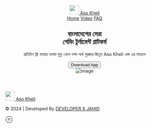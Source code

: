 
<!DOCTYPE html>
<html lang="en">
<head>
    <meta charset="UTF-8">
    <meta http-equiv="X-UA-Compatible" content="IE=edge">
    <meta name="viewport" content="width=device-width, initial-scale=1.0">
    <title>Aso Kheli || An Esports App</title>
    <link rel="/Dogo.png" type="image/x-icon" href="favicon.png">
    <script src="https://cdn.tailwindcss.com"></script>
    <script>
        tailwind.config = {
          theme: {
            extend: {
              colors: {
                clifford: '#DA373D',
              }
            }
          }
        }
      </script>
</head>
<body>
    <header id="home" class="text-gray-600 body-font">
        <div class="container mx-auto flex flex-wrap p-5 flex-col md:flex-row items-center">
          <a href="https://asokheli.xyz/" class="flex title-font font-medium items-center text-gray-900 mb-4 md:mb-0">
            <img src="/Dogo.png" height="30px" width="30px">
            <span class="ml-3 text-xl">Aso Kheli</span>
          </a>
          <nav class="md:mr-auto md:ml-4 md:py-1 md:pl-4 md:border-l md:border-gray-400 flex flex-wrap items-center text-base justify-center">
            <a href="#home" class="mr-5 hover:text-gray-900">Home</a>
            <a href="#video" class="mr-5 hover:text-gray-900">Video</a>
            <a href="/faq.html" class="mr-5 hover:text-gray-900">FAQ</a>
          </nav>
          <section class="text-gray-600 body-font">
            <div class="container mx-auto flex px- py-10 md:flex-row flex-col items-center">
              <div class="lg:flex-grow md:w-1/2 lg:pr-24 md:pr-16 flex flex-col md:items-start md:text-left mb-16 md:mb-0 items-center text-center">
                <h1 class="title-font sm:text-6xl text-3xl mb-4 font-medium text-gray-900"> বাংলাদেশের সেরা
                  <br class="hidden lg:inline-block">গেমিং টুর্নামেন্ট প্লাটফর্ম
                </h1>
                <p class="mb-8 leading-relaxed">প্রতিদিন ফ্রি ফায়ার অথবা লুডু খেলে নগদ অর্থ পুরষ্কার জিতুন Aso Kheli এপ্স এর মাধ্যমে</p>
                <div class="flex justify-center">
                    <a href="Aso Kheli.apk">
                        <button class="inline-flex text-white bg-indigo-500 border-0 py-2 px-6 focus:outline-none hover:bg-indigo-600 rounded text-lg">Download App</button>
                    </a>
                </div>
              </div>
              <div class="lg:max-w-lg lg:w-fit md:w-1/2 w-5/6">
                <img class="object-cover object-center rounded" alt="image" src="image1.png">
              </div>
            </div>
          </section>
        </div>
      </header>
<footer class="text-gray-600 body-font">
    <div class="container px-5 py-8 mx-auto flex items-center sm:flex-row flex-col">
      <a href="https://asokheli.xyz/" class="flex title-font font-high items-center md:justify-start justify-center text-gray-900">
        <img src="/Dogo.png" height="30px" width="30px">
        <span class="ml-3 text-xl">Aso Kheli</span>
      </a>
      <p class="text-sm text-gray-500 sm:ml-4 sm:pl-4 sm:border-l-2 sm:border-gray-200 sm:py-2 sm:mt-0 mt-4">© 2024 | Developed By
        <a href="https://t.me/s1nx_mod" class="text-gray-600 ml-1" rel="noopener noreferrer" target="_blank">DEVELOPER X JAHID</a>
      </p>
      <span class="inline-flex sm:ml-auto sm:mt-0 mt-4 justify-center sm:justify-start">
        <a href="#home" class="ml-5 text-gray-500">
            <svg xmlns="http://www.w3.org/2000/svg" width="24" height="24" viewBox="0 0 24 24" fill="none" stroke="gray" stroke-width="2" stroke-linecap="round" stroke-linejoin="round"><circle cx="12" cy="12" r="10"/><path d="M16 12l-4-4-4 4M12 16V9"/></svg>
        </a>
      </span>
    </div>
  </footer>
</body>
</html>
